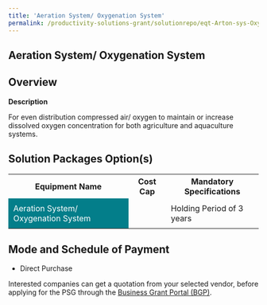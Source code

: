 ```yaml
---
title: 'Aeration System/ Oxygenation System'
permalink: /productivity-solutions-grant/solutionrepo/eqt-Arton-sys-Oxygnton-sys-Food
---
```


## Aeration System/ Oxygenation System

## Overview

**Description**

For even distribution compressed air/ oxygen to maintain or increase dissolved oxygen concentration for both agriculture and aquaculture systems.

## Solution Packages Option(s)

<table>
<tr>
<th><b>Equipment Name</b></th>
<th><b>Cost Cap</b></th>
<th><b>Mandatory Specifications</b></th>
</tr>
<tr>
<td style='padding: 10px; background-color: #037E8A; color: #FFFFFF;'>Aeration System/ Oxygenation System</td>
<td style='padding: 10px;'> </td>
<td style='padding: 10px;'>Holding Period of 3 years</td>
</tr>
</table>

## Mode and Schedule of Payment

 - Direct Purchase

Interested companies can get a quotation from your selected vendor, before applying for the PSG through the <a href='https://www.businessgrants.gov.sg/' target='_blank' rel='noopener'>Business Grant Portal (BGP)</a>.

<script src="/jquery/resize-tables.js"></script>
